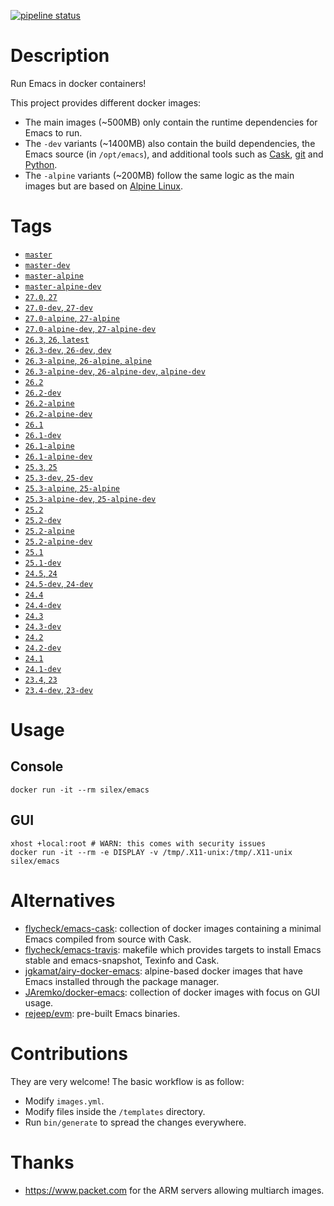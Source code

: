 [![pipeline status](https://gitlab.com/Silex777/docker-emacs/badges/master/pipeline.svg)](https://gitlab.com/Silex777/docker-emacs/-/commits/master)

# Description

Run Emacs in docker containers!

This project provides different docker images:

- The main images (~500MB) only contain the runtime dependencies for Emacs to run.
- The `-dev` variants (~1400MB) also contain the build dependencies, the Emacs source (in `/opt/emacs`), and additional
  tools such as [Cask](https://cask.readthedocs.io), [git](https://git-scm.com) and [Python](https://www.python.org).
- The `-alpine` variants (~200MB) follow the same logic as the main images but are based on
  [Alpine Linux](https://alpinelinux.org).

# Tags

- [`master`](https://github.com/Silex/docker-emacs/blob/master/master/ubuntu/18.04/Dockerfile)
- [`master-dev`](https://github.com/Silex/docker-emacs/blob/master/master/ubuntu/18.04/dev/Dockerfile)
- [`master-alpine`](https://github.com/Silex/docker-emacs/blob/master/master/alpine/3.9/Dockerfile)
- [`master-alpine-dev`](https://github.com/Silex/docker-emacs/blob/master/master/alpine/3.9/dev/Dockerfile)
- [`27.0`, `27`](https://github.com/Silex/docker-emacs/blob/master/27.0/ubuntu/18.04/Dockerfile)
- [`27.0-dev`, `27-dev`](https://github.com/Silex/docker-emacs/blob/master/27.0/ubuntu/18.04/dev/Dockerfile)
- [`27.0-alpine`, `27-alpine`](https://github.com/Silex/docker-emacs/blob/master/27.0/alpine/3.9/Dockerfile)
- [`27.0-alpine-dev`, `27-alpine-dev`](https://github.com/Silex/docker-emacs/blob/master/27.0/alpine/3.9/dev/Dockerfile)
- [`26.3`, `26`, `latest`](https://github.com/Silex/docker-emacs/blob/master/26.3/ubuntu/18.04/Dockerfile)
- [`26.3-dev`, `26-dev`, `dev`](https://github.com/Silex/docker-emacs/blob/master/26.3/ubuntu/18.04/dev/Dockerfile)
- [`26.3-alpine`, `26-alpine`, `alpine`](https://github.com/Silex/docker-emacs/blob/master/26.3/alpine/3.9/Dockerfile)
- [`26.3-alpine-dev`, `26-alpine-dev`, `alpine-dev`](https://github.com/Silex/docker-emacs/blob/master/26.3/alpine/3.9/dev/Dockerfile)
- [`26.2`](https://github.com/Silex/docker-emacs/blob/master/26.2/ubuntu/18.04/Dockerfile)
- [`26.2-dev`](https://github.com/Silex/docker-emacs/blob/master/26.2/ubuntu/18.04/dev/Dockerfile)
- [`26.2-alpine`](https://github.com/Silex/docker-emacs/blob/master/26.2/alpine/3.9/Dockerfile)
- [`26.2-alpine-dev`](https://github.com/Silex/docker-emacs/blob/master/26.2/alpine/3.9/dev/Dockerfile)
- [`26.1`](https://github.com/Silex/docker-emacs/blob/master/26.1/ubuntu/18.04/Dockerfile)
- [`26.1-dev`](https://github.com/Silex/docker-emacs/blob/master/26.1/ubuntu/18.04/dev/Dockerfile)
- [`26.1-alpine`](https://github.com/Silex/docker-emacs/blob/master/26.1/alpine/3.9/Dockerfile)
- [`26.1-alpine-dev`](https://github.com/Silex/docker-emacs/blob/master/26.1/alpine/3.9/dev/Dockerfile)
- [`25.3`, `25`](https://github.com/Silex/docker-emacs/blob/master/25.3/ubuntu/18.04/Dockerfile)
- [`25.3-dev`, `25-dev`](https://github.com/Silex/docker-emacs/blob/master/25.3/ubuntu/18.04/dev/Dockerfile)
- [`25.3-alpine`, `25-alpine`](https://github.com/Silex/docker-emacs/blob/master/25.3/alpine/3.9/Dockerfile)
- [`25.3-alpine-dev`, `25-alpine-dev`](https://github.com/Silex/docker-emacs/blob/master/25.3/alpine/3.9/dev/Dockerfile)
- [`25.2`](https://github.com/Silex/docker-emacs/blob/master/25.2/ubuntu/18.04/Dockerfile)
- [`25.2-dev`](https://github.com/Silex/docker-emacs/blob/master/25.2/ubuntu/18.04/dev/Dockerfile)
- [`25.2-alpine`](https://github.com/Silex/docker-emacs/blob/master/25.2/alpine/3.9/Dockerfile)
- [`25.2-alpine-dev`](https://github.com/Silex/docker-emacs/blob/master/25.2/alpine/3.9/dev/Dockerfile)
- [`25.1`](https://github.com/Silex/docker-emacs/blob/master/25.1/ubuntu/18.04/Dockerfile)
- [`25.1-dev`](https://github.com/Silex/docker-emacs/blob/master/25.1/ubuntu/18.04/dev/Dockerfile)
- [`24.5`, `24`](https://github.com/Silex/docker-emacs/blob/master/24.5/ubuntu/18.04/Dockerfile)
- [`24.5-dev`, `24-dev`](https://github.com/Silex/docker-emacs/blob/master/24.5/ubuntu/18.04/dev/Dockerfile)
- [`24.4`](https://github.com/Silex/docker-emacs/blob/master/24.4/ubuntu/14.04/Dockerfile)
- [`24.4-dev`](https://github.com/Silex/docker-emacs/blob/master/24.4/ubuntu/14.04/dev/Dockerfile)
- [`24.3`](https://github.com/Silex/docker-emacs/blob/master/24.3/ubuntu/14.04/Dockerfile)
- [`24.3-dev`](https://github.com/Silex/docker-emacs/blob/master/24.3/ubuntu/14.04/dev/Dockerfile)
- [`24.2`](https://github.com/Silex/docker-emacs/blob/master/24.2/ubuntu/14.04/Dockerfile)
- [`24.2-dev`](https://github.com/Silex/docker-emacs/blob/master/24.2/ubuntu/14.04/dev/Dockerfile)
- [`24.1`](https://github.com/Silex/docker-emacs/blob/master/24.1/ubuntu/14.04/Dockerfile)
- [`24.1-dev`](https://github.com/Silex/docker-emacs/blob/master/24.1/ubuntu/14.04/dev/Dockerfile)
- [`23.4`, `23`](https://github.com/Silex/docker-emacs/blob/master/23.4/ubuntu/14.04/bootstrap/Dockerfile)
- [`23.4-dev`, `23-dev`](https://github.com/Silex/docker-emacs/blob/master/23.4/ubuntu/14.04/bootstrap/dev/Dockerfile)

# Usage

## Console

``` shell
docker run -it --rm silex/emacs
```

## GUI

``` shell
xhost +local:root # WARN: this comes with security issues
docker run -it --rm -e DISPLAY -v /tmp/.X11-unix:/tmp/.X11-unix silex/emacs
```

# Alternatives

- [flycheck/emacs-cask](https://hub.docker.com/r/flycheck/emacs-cask): collection of docker images containing a
  minimal Emacs compiled from source with Cask.
- [flycheck/emacs-travis](https://github.com/flycheck/emacs-travis): makefile which provides targets to
  install Emacs stable and emacs-snapshot, Texinfo and Cask.
- [jgkamat/airy-docker-emacs](https://github.com/jgkamat/airy-docker-emacs): alpine-based docker images that have
  Emacs installed through the package manager.
- [JAremko/docker-emacs](https://github.com/JAremko/docker-emacs): collection of docker images with focus on GUI usage.
- [rejeep/evm](https://github.com/rejeep/evm): pre-built Emacs binaries.

# Contributions

They are very welcome! The basic workflow is as follow:

- Modify `images.yml`.
- Modify files inside the `/templates` directory.
- Run `bin/generate` to spread the changes everywhere.

# Thanks

- https://www.packet.com for the ARM servers allowing multiarch images.
